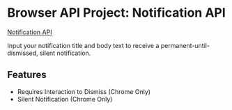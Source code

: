# Browser API Project: Notification API
[Notification API](https://developer.mozilla.org/en-US/docs/Web/API/Notifications_API)

Input your notification title and body text to receive a permanent-until-dismissed, silent notification.

## Features
* Requires Interaction to Dismiss (Chrome Only)
* Silent Notification (Chrome Only)
